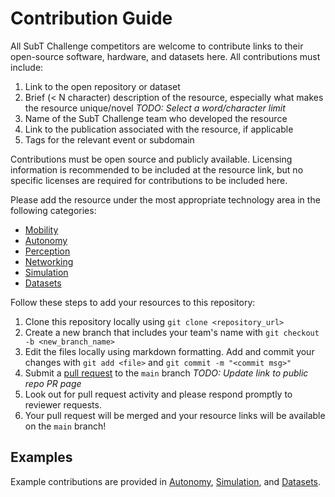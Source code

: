 # Contribution Guide

All SubT Challenge competitors are welcome to contribute links to their open-source software, hardware, and datasets here. All contributions must include:

1. Link to the open repository or dataset
1. Brief (< N character) description of the resource, especially what makes the resource unique/novel *TODO: Select a word/character limit*
1. Name of the SubT Challenge team who developed the resource
1. Link to the publication associated with the resource, if applicable
1. Tags for the relevant event or subdomain

Contributions must be open source and publicly available. 
Licensing information is recommended to be included at the resource link, but no specific licenses are required for contributions to be included here.

Please add the resource under the most appropriate technology area in the following categories:

* [Mobility](1-Mobility.md)
* [Autonomy](2-Autonomy.md)
* [Perception](3-Perception.md)
* [Networking](4-Networking.md)
* [Simulation](5-Simulation.md)
* [Datasets](6-Datasets.md)

Follow these steps to add your resources to this repository:

1. Clone this repository locally using `git clone <repository_url>`
1. Create a new branch that includes your team's name with `git checkout -b <new_branch_name>`
1. Edit the files locally using markdown formatting. Add and commit your changes with `git add <file>` and `git commit -m "<commit msg>"`
1. Submit a [pull request](TODO) to the `main` branch *TODO: Update link to public repo PR page*
1. Look out for pull request activity and please respond promptly to reviewer requests.
1. Your pull request will be merged and your resource links will be available on the `main` branch! 

## Examples

Example contributions are provided in [Autonomy](/2-Autonomy.md), [Simulation](/5-Simulation.md), and [Datasets](/6-Datasets.md). 

